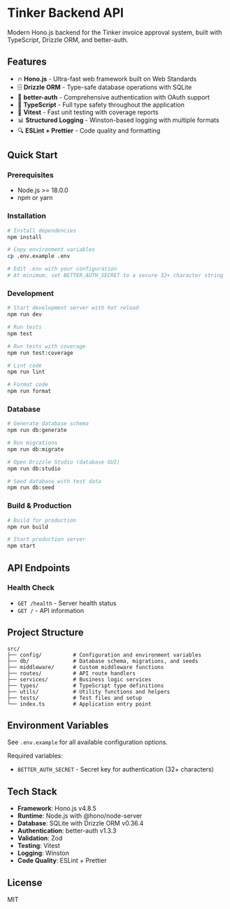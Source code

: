# Tinker Backend API

Modern Hono.js backend for the Tinker invoice approval system, built with TypeScript, Drizzle ORM, and better-auth.

## Features

- 🔥 **Hono.js** - Ultra-fast web framework built on Web Standards
- 🗄️ **Drizzle ORM** - Type-safe database operations with SQLite
- 🔐 **better-auth** - Comprehensive authentication with OAuth support
- 📝 **TypeScript** - Full type safety throughout the application
- 🧪 **Vitest** - Fast unit testing with coverage reports
- 📊 **Structured Logging** - Winston-based logging with multiple formats
- 🔍 **ESLint + Prettier** - Code quality and formatting

## Quick Start

### Prerequisites

- Node.js >= 18.0.0
- npm or yarn

### Installation

```bash
# Install dependencies
npm install

# Copy environment variables
cp .env.example .env

# Edit .env with your configuration
# At minimum, set BETTER_AUTH_SECRET to a secure 32+ character string
```

### Development

```bash
# Start development server with hot reload
npm run dev

# Run tests
npm test

# Run tests with coverage
npm run test:coverage

# Lint code
npm run lint

# Format code
npm run format
```

### Database

```bash
# Generate database schema
npm run db:generate

# Run migrations
npm run db:migrate

# Open Drizzle Studio (database GUI)
npm run db:studio

# Seed database with test data
npm run db:seed
```

### Build & Production

```bash
# Build for production
npm run build

# Start production server
npm start
```

## API Endpoints

### Health Check

- `GET /health` - Server health status
- `GET /` - API information

## Project Structure

```
src/
├── config/          # Configuration and environment variables
├── db/              # Database schema, migrations, and seeds
├── middleware/      # Custom middleware functions
├── routes/          # API route handlers
├── services/        # Business logic services
├── types/           # TypeScript type definitions
├── utils/           # Utility functions and helpers
├── tests/           # Test files and setup
└── index.ts         # Application entry point
```

## Environment Variables

See `.env.example` for all available configuration options.

Required variables:

- `BETTER_AUTH_SECRET` - Secret key for authentication (32+ characters)

## Tech Stack

- **Framework**: Hono.js v4.8.5
- **Runtime**: Node.js with @hono/node-server
- **Database**: SQLite with Drizzle ORM v0.36.4
- **Authentication**: better-auth v1.3.3
- **Validation**: Zod
- **Testing**: Vitest
- **Logging**: Winston
- **Code Quality**: ESLint + Prettier

## License

MIT
